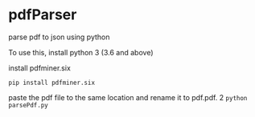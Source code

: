 # pdfParser
parse pdf to json using python

To use this, install python 3 (3.6 and above)

install pdfminer.six

`pip install pdfminer.six`

paste the pdf file to the same location and rename it to pdf.pdf. 
2
`python parsePdf.py`
